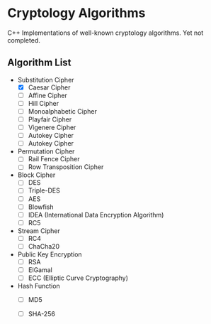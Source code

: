 # Cryptology Algorithms
C++ Implementations of well-known cryptology algorithms. Yet not completed.

## Algorithm List
- Substitution Cipher
    - [x] Caesar Cipher
    - [ ] Affine Cipher
    - [ ] Hill Cipher
    - [ ] Monoalphabetic Cipher
    - [ ] Playfair Cipher
    - [ ] Vigenere Cipher
    - [ ] Autokey Cipher
    - [ ] Autokey Cipher
- Permutation Cipher
    - [ ] Rail Fence Cipher
    - [ ] Row Transposition Cipher
- Block Cipher
    - [ ] DES
    - [ ] Triple-DES
    - [ ] AES
    - [ ] Blowfish
    - [ ] IDEA (International Data Encryption Algorithm)
    - [ ] RC5
- Stream Cipher
    - [ ] RC4
    - [ ] ChaCha20
- Public Key Encryption
    - [ ] RSA
    - [ ] ElGamal
    - [ ] ECC (Elliptic Curve Cryptography)
- Hash Function
    - [ ] MD5
    - [ ] SHA-256

